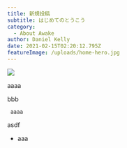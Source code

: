 ```yaml
---
title: 新規投稿
subtitle: はじめてのとうこう
category:
  - About Awake
author: Daniel Kelly
date: 2021-02-15T02:20:12.795Z
featureImage: /uploads/home-hero.jpg
---
```

![](/uploads/disqus-add-to-website.jpg)

aaaa

bbb

```
 aaaa
```

asdf

* aaa